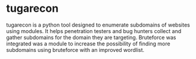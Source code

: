 # tugarecon
  tugarecon is a python tool designed to enumerate subdomains of websites using modules. It helps penetration testers and bug hunters collect and gather subdomains for the domain they are targeting.  Bruteforce was integrated was a module to increase the possibility of finding more subdomains using bruteforce with an improved wordlist.
